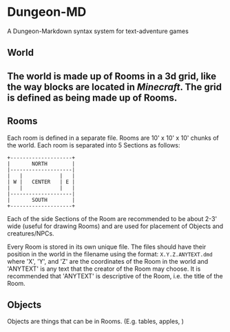 # Dungeon-MD
A Dungeon-Markdown syntax system for text-adventure games

## World
The world is made up of Rooms in a 3d grid, like the way blocks are located in *Minecraft*.
The grid is defined as being made up of Rooms.
---
## Rooms
Each room is defined in a separate file.
Rooms are 10' x 10' x 10' chunks of the world.
Each room is separated into 5 Sections as follows:

```
+--------------------+
|       NORTH        |
|--------------------|
|   |            |   |
| W |   CENTER   | E |
|   |            |   |
|--------------------|
|       SOUTH        |
+--------------------+
```

Each of the side Sections of the Room are recommended to be about 2-3' wide (useful for drawing Rooms) and are used for placement of Objects and creatures/NPCs.

Every Room is stored in its own unique file. The files should have their position in the world in the filename using the format: `X.Y.Z.ANYTEXT.dmd` where 'X', 'Y', and 'Z' are the coordinates of the Room in the world and 'ANYTEXT' is any text that the creator of the Room may choose. It is recommended that 'ANYTEXT' is descriptive of the Room, i.e. the title of the Room.

## Objects
Objects are things that can be in Rooms. (E.g. tables, apples, )
